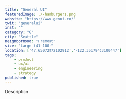 ```yaml
---
title: "General UI"
featuredImage: ./-hamburgers.png
website: "https://www.genui.co/"
twit: "generalui"
inst: ""
category: "G"
city: "Seattle"
neighborhood: "Fremont"
size: "Large (41-100)"
location: ['47.65072872102912','-122.35179453100447']
tags:
    - product
    - ux/ui
    - engineering
    - strategy
published: true
---
```


Description
